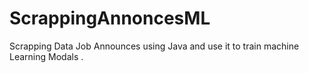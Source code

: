 # ScrappingAnnoncesML
Scrapping Data Job Announces using Java and use it to train machine Learning Modals .
